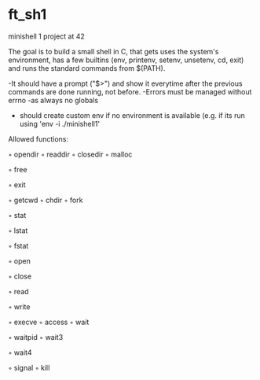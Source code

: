 # ft_sh1
minishell 1 project at 42

The goal is to build a small shell in C, that gets uses the system's environment, has a few builtins (env, printenv, setenv, unsetenv, cd, exit) and runs the standard commands from $(PATH).

-It should have a prompt ("$>") and show it everytime after the previous commands are done running, not before.
-Errors must be managed without errno
-as always no globals
- should create custom env if no environment is available (e.g. if its run using 'env -i ./minishell1'

Allowed functions:

◦ opendir ◦ readdir ◦ closedir ◦ malloc

◦ free

◦ exit

◦ getcwd ◦ chdir ◦ fork

◦ stat

◦ lstat

◦ fstat

◦ open

◦ close

◦ read

◦ write

◦ execve ◦ access ◦ wait

◦ waitpid ◦ wait3

◦ wait4

◦ signal ◦ kill
